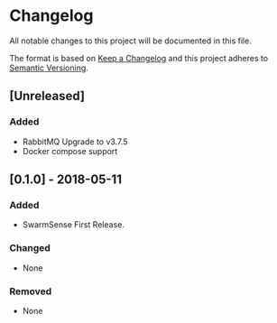 # Changelog
All notable changes to this project will be documented in this file.

The format is based on [Keep a Changelog](https://keepachangelog.com/en/1.0.0/)
and this project adheres to [Semantic Versioning](https://semver.org/spec/v2.0.0.html).

## [Unreleased]
### Added
- RabbitMQ Upgrade to v3.7.5
- Docker compose support

## [0.1.0] - 2018-05-11
### Added
- SwarmSense First Release.

### Changed
- None

### Removed
- None

